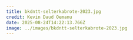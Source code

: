 ```yaml
---
title: bkdntt-selterkabrote-2023.jpg
credit: Kevin Daud Oemanu
date: 2025-08-24T14:22:13.766Z
image: ../images/bkdntt-selterkabrote-2023.jpg
---
```


